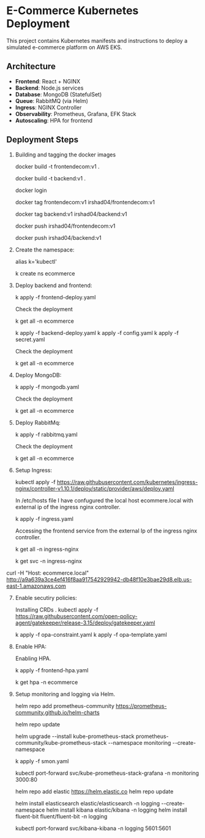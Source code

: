 # E-Commerce Kubernetes Deployment

This project contains Kubernetes manifests and instructions to deploy a simulated e-commerce platform on AWS EKS.

## Architecture

- **Frontend**: React + NGINX
- **Backend**: Node.js services
- **Database**: MongoDB (StatefulSet)
- **Queue**: RabbitMQ (via Helm)
- **Ingress**: NGINX Controller
- **Observability**: Prometheus, Grafana, EFK Stack
- **Autoscaling**: HPA for frontend

## Deployment Steps


1. Building and tagging the docker images

   docker build -t frontendecom:v1 .

   docker build -t backend:v1 .

   docker login

   docker tag frontendecom:v1 irshad04/frontendecom:v1

   docker tag backend:v1 irshad04/backend:v1

   docker push irshad04/frontendecom:v1

   docker push irshad04/backend:v1

2. Create the namespace:
   
   alias k='kubectl'

   k create ns ecommerce
   


3. Deploy backend and frontend:

   k apply -f frontend-deploy.yaml

   Check the deployment
   
   k get all -n ecommerce

   k apply -f backend-deploy.yaml
   k apply -f config.yaml
   k apply -f secret.yaml
   
   Check the deployment
   
   k get all -n ecommerce
   

4. Deploy MongoDB:
   
   k apply -f mongodb.yaml

   Check the deployment
   
   k get all -n ecommerce

5. Deploy RabbitMq:
  
   k apply -f rabbitmq.yaml

   Check the deployment
   
   k get all -n ecommerce
  


6. Setup Ingress:
   
   kubectl apply -f https://raw.githubusercontent.com/kubernetes/ingress-nginx/controller-v1.10.1/deploy/static/provider/aws/deploy.yaml

   In /etc/hosts file I have confugured the local host ecommere.local with external ip of the ingress nginx controller.

   k apply -f ingress.yaml

   Accessing the frontend service from the external Ip of the ingress nginx controller.
  
   k get all -n ingress-nginx

   k get svc -n ingress-nginx

  curl -H "Host: ecommerce.local" http://a9a639a3ce4ef416f8aa917542929942-db48f10e3bae29d8.elb.us-east-1.amazonaws.com


7. Enable secutiry policies:
   
   Installing CRDs .
   kubectl apply -f https://raw.githubusercontent.com/open-policy-agent/gatekeeper/release-3.15/deploy/gatekeeper.yaml

   k apply -f opa-constraint.yaml
   k apply -f opa-template.yaml

8. Enable HPA:
   
   Enabling HPA.

   k apply -f frontend-hpa.yaml

   k get hpa -n ecommerce


   

9. Setup monitoring and logging via Helm.

   helm repo add prometheus-community https://prometheus-community.github.io/helm-charts

   helm repo update

   helm upgrade --install kube-prometheus-stack prometheus-community/kube-prometheus-stack   --namespace monitoring --create-namespace

   k apply -f smon.yaml

   kubectl port-forward svc/kube-prometheus-stack-grafana -n monitoring 3000:80

   helm repo add elastic https://helm.elastic.co
   helm repo update

   helm install elasticsearch elastic/elasticsearch -n logging --create-namespace
   helm install kibana elastic/kibana -n logging
   helm install fluent-bit fluent/fluent-bit -n logging

   kubectl port-forward svc/kibana-kibana -n logging 5601:5601

